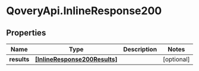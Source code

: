 # QoveryApi.InlineResponse200

## Properties

Name | Type | Description | Notes
------------ | ------------- | ------------- | -------------
**results** | [**[InlineResponse200Results]**](InlineResponse200Results.md) |  | [optional] 


